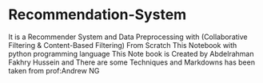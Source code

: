 # Recommendation-System
It is a Recommender System and Data Preprocessing with (Collaborative Filtering &amp; Content-Based Filtering) From Scratch 
This Notebook with python programming language
This Note book is Created by Abdelrahman Fakhry Hussein and There are some Techniques and Markdowns has been taken from prof:Andrew NG
